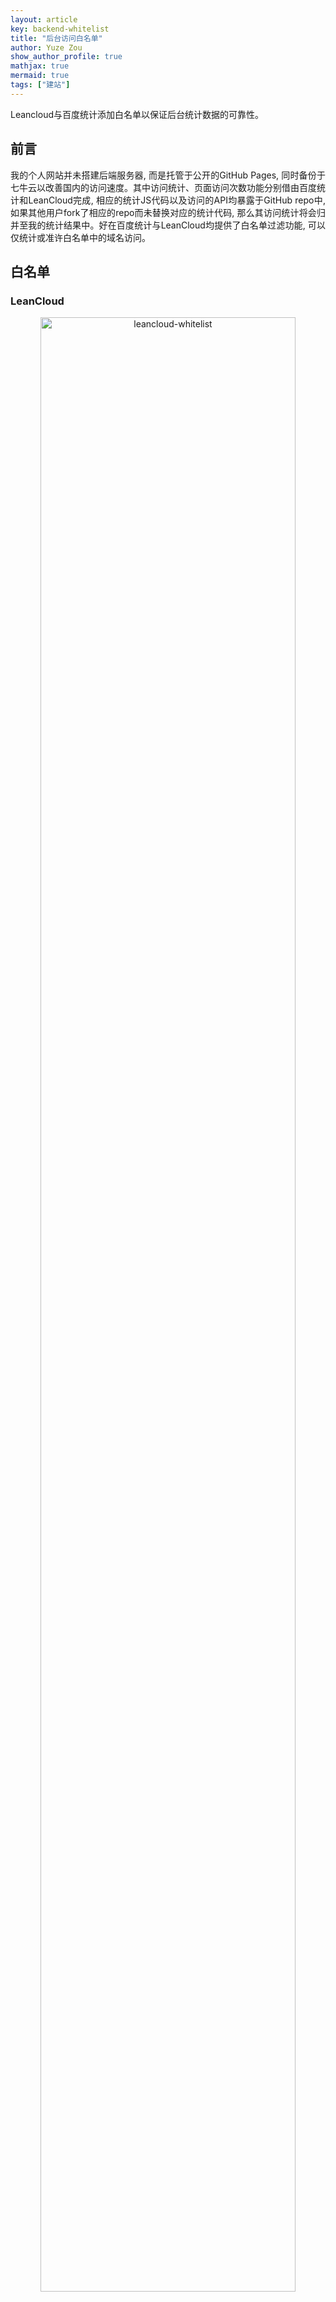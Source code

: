 ```yaml
---
layout: article
key: backend-whitelist
title: "后台访问白名单"
author: Yuze Zou
show_author_profile: true
mathjax: true
mermaid: true
tags: ["建站"]
---
```


Leancloud与百度统计添加白名单以保证后台统计数据的可靠性。<!--more-->

<div style="margin:  0 auto;" align="justify" markdown="1">

## 前言

我的个人网站并未搭建后端服务器, 而是托管于公开的GitHub Pages, 同时备份于七牛云以改善国内的访问速度。其中访问统计、页面访问次数功能分别借由百度统计和LeanCloud完成, 相应的统计JS代码以及访问的API均暴露于GitHub repo中, 如果其他用户fork了相应的repo而未替换对应的统计代码, 那么其访问统计将会归并至我的统计结果中。好在百度统计与LeanCloud均提供了白名单过滤功能, 可以仅统计或准许白名单中的域名访问。

## 白名单

### LeanCloud

<div style="margin: 0 auto;" align="center" markdown="1">
<img src="https://img.be-my-only.xyz/backend-whitelist-01.png" width="90%" alt="leancloud-whitelist" class="shadow rounded">
</div>

如图, 在LeanCloud的后台界面中依次选择: 设置<kbd>→</kbd>安全中心<kbd>→</kbd>Web安全域名, 填入白名单域名并点击保存即可。

需要注意的是, 填入的域名包括: 协议(一般是http, 或https)、域名和端口(https对应443)。
{: .warning}

### 百度统计

<div style="margin: 0 auto;" align="center" markdown="1">
<img src="https://img.be-my-only.xyz/backend-whitelist-02.png" width="90%" alt="leancloud-whitelist" class="shadow rounded">
</div>

类似的, 百度统计也可以如图添加白名单, 在后台界面依次选择: 管理<kbd>→</kbd>过滤规则设置<kbd>→</kbd>受访域名统计规则下的白名单<kbd>→</kbd>点击按钮开启<kbd>→</kbd>添加相应的域名即可。

</div>